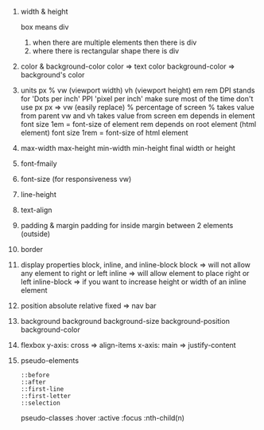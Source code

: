 1. width  & height

    box means div
    1. when there are multiple elements then there is div
    2. where there is rectangular shape there is div

2. color & background-color
    color =>  text color 
    background-color => background's color

3. units px % vw (viewport width) vh (viewport height) em rem
    DPI stands for 'Dots per inch' 
    PPI 'pixel per inch'
    make sure most of the time don't use px
    px => vw (easily replace)
    % percentage of screen
    % takes value from parent
    vw and vh takes value from screen
    em depends in element font size 1em = font-size of element
    rem depends on root element (html element) font size 1rem = font-size of html element


4. max-width  max-height min-width min-height
    final width or height

5. font-fmaily
6. font-size (for responsiveness vw)
7. line-height
8. text-align
9. padding & margin
    padding for inside
    margin between 2 elements (outside)

10. border

11. display properties
    block, inline, and inline-block
    block => will not allow any element to right or left
    inline => will allow element to place right or left
    inline-block => if you want to increase height or width of an inline element

12. position 
    absolute 
    relative
    fixed => nav bar

13. background
        background
        background-size 
        background-position
        background-color

14. flexbox
    y-axis: cross  => align-items
    x-axis: main =>  justify-content

15. pseudo-elements

        ::before
        ::after
        ::first-line
        ::first-letter
        ::selection

    pseudo-classes
        :hover
        :active
        :focus
        :nth-child(n)
 